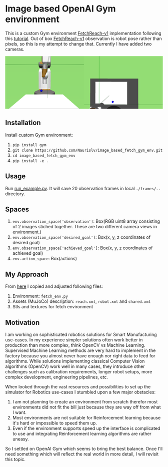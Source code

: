 # Image based OpenAI Gym environment

This is a custom Gym environment [FetchReach-v1](https://gym.openai.com/envs/FetchReach-v1/) implementation following this [tutorial](https://medium.com/@apoddar573/making-your-own-custom-environment-in-gym-c3b65ff8cdaa). Out of box [FetchReach-v1](https://gym.openai.com/envs/FetchReach-v1/) observation is robot pose rather than pixels, so this is my attempt to change that. Currently I have added two cameras.

![images](images/env_example.png)

## Installation

Install custom Gym environment:

1. `pip install gym`
2. `git clone https://github.com/Naurislv/image_based_fetch_gym_env.git`
3. `cd image_based_fetch_gym_env`
4. `pip install -e .`

## Usage

Run [run_example.py](run_example.py). It will save 20 observation frames in local `./frames/..` directory.

## Spaces

1. `env.observation_space['observation']`: Box(RGB uint8 array consisting of 2 images stiched together. These are two different camera views in environment.)
2. `env.observation_space['desired_goal']`: Box(x, y, z coordinates of desired goal)
3. `env.observation_space['achieved_goal']`: Box(x, y, z coordinates of achieved goal)
4. `env.action_space`: Box(actions)

## My Approach

From [here](https://github.com/openai/gym/tree/master/gym/envs/robotics) I copied and adjusted following files:

1. Environment: `fetch_env.py`
2. Assets (MuJoCo) description: `reach.xml`, `robot.xml` and `shared.xml`
3. Stls and textures for fetch environment


## Motivation

I am working on sophisticated robotics solutions for Smart Manufacturing use-cases. In my experience simpler solutions often work better in production than more complex, think OpenCV vs Machine Learning. Supervised Machine Learning methods are very hard to implement in the factory because you almost never have enough nor right data to feed for algorithms. While solutions implementing classical Computer Vision algorithms (OpenCV) work well in many cases, they introduce other challenges such as calibration requirements, longer robot setups, more complex development, engineering pipelines, etc.

When looked through the vast resources and possibilities to set up the simulator for Robotics use-cases I stumbled upon a few major obstacles:

1. I am not planning to create an environment from scratch therefor most environments did not fit the bill just because they are way off from what I want.
2. Most environments are not suitable for Reinforcement learning because it's hard or impossible to speed them up.
3. Even if the environment supports speed up the interface is complicated to use and integrating Reinforcement learning algorithms are rather uneasy.

So I settled on OpenAI Gym which seems to bring the best balance. Once I'll need something which will reflect the real world in more detail, I will revisit this topic.